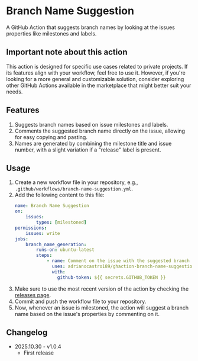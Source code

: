 # Branch Name Suggestion

A GitHub Action that suggests branch names by looking at the issues properties
like milestones and labels.

## Important note about this action

This action is designed for specific use cases related to private projects. If
its features align with your workflow, feel free to use it. However, if you're
looking for a more general and customizable solution, consider exploring other
GitHub Actions available in the marketplace that might better suit your needs.

## Features

1. Suggests branch names based on issue milestones and labels.
1. Comments the suggested branch name directly on the issue, allowing for easy
   copying and pasting.
1. Names are generated by combining the milestone title and issue number, with a
   slight variation if a "release" label is present.

## Usage

1. Create a new workflow file in your repository, e.g.,
   `.github/workflows/branch-name-suggestion.yml`.
1. Add the following content to this file:
   ```yaml
   name: Branch Name Suggestion
   on:
       issues:
           types: [milestoned]
   permissions:
       issues: write
   jobs:
       branch_name_generation:
           runs-on: ubuntu-latest
           steps:
               - name: Comment on the issue with the suggested branch name
                 uses: adrianocastro189/ghaction-branch-name-suggestion@1.0.4
                 with:
                   github-token: ${{ secrets.GITHUB_TOKEN }}
   ```
1. Make sure to use the most recent version of the action by checking the
   [releases page](https://github.com/adrianocastro189/ghaction-branch-name-suggestion/releases).
1. Commit and push the workflow file to your repository.
1. Now, whenever an issue is milestoned, the action will suggest a branch name
   based on the issue's properties by commenting on it.

## Changelog

* 2025.10.30 - v1.0.4
  * First release 
